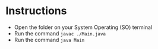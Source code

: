# Instructions

- Open the folder on your System Operating (SO) terminal
- Run the command `javac ./Main.java`
- Run the command `java Main`